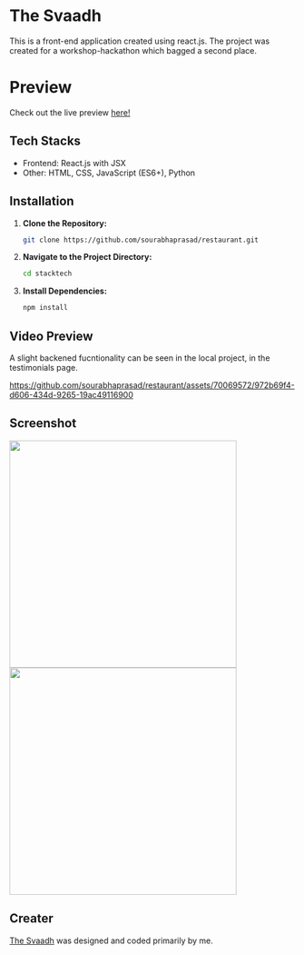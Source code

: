 
# The Svaadh
This is a front-end application created using react.js. The project was created for a workshop-hackathon which bagged a second place.



# Preview
Check out the live preview [here!](https://sourabhaprasad.github.io/restaurant/)


## Tech Stacks
- Frontend: React.js with JSX
- Other: HTML, CSS, JavaScript (ES6+), Python


## Installation

1. **Clone the Repository:** 
   ```bash
   git clone https://github.com/sourabhaprasad/restaurant.git
   ```

2. **Navigate to the Project Directory:**
   ```bash
   cd stacktech
   ```

3. **Install Dependencies:**
   ```bash
   npm install
   ```



## Video Preview
A slight backened fucntionality can be seen in the local project, in the testimonials page.

https://github.com/sourabhaprasad/restaurant/assets/70069572/972b69f4-d606-434d-9265-19ac49116900




## Screenshot
<p float="left">
  <img src="https://github.com/sourabhaprasad/restaurant/assets/70069572/1e0cee37-21d9-4d07-bd14-602ce7d631ca" width="400" />
  <img src="https://github.com/sourabhaprasad/restaurant/assets/70069572/7d3679a5-3ae1-462d-b6f6-2e69bfcf75f5" width="400" /> 
</p>


## Creater
[The Svaadh](https://sourabhaprasad.github.io/restaurant/) was designed and coded primarily by me.









<!--
# Getting Started with Create React App

This project was bootstrapped with [Create React App](https://github.com/facebook/create-react-app).

## Available Scripts

In the project directory, you can run:

### `npm start`

Runs the app in the development mode.\
Open [http://localhost:3000](http://localhost:3000) to view it in your browser.

The page will reload when you make changes.\
You may also see any lint errors in the console.

### `npm test`

Launches the test runner in the interactive watch mode.\
See the section about [running tests](https://facebook.github.io/create-react-app/docs/running-tests) for more information.

### `npm run build`

Builds the app for production to the `build` folder.\
It correctly bundles React in production mode and optimizes the build for the best performance.

The build is minified and the filenames include the hashes.\
Your app is ready to be deployed!

See the section about [deployment](https://facebook.github.io/create-react-app/docs/deployment) for more information.

### `npm run eject`

**Note: this is a one-way operation. Once you `eject`, you can't go back!**

If you aren't satisfied with the build tool and configuration choices, you can `eject` at any time. This command will remove the single build dependency from your project.

Instead, it will copy all the configuration files and the transitive dependencies (webpack, Babel, ESLint, etc) right into your project so you have full control over them. All of the commands except `eject` will still work, but they will point to the copied scripts so you can tweak them. At this point you're on your own.

You don't have to ever use `eject`. The curated feature set is suitable for small and middle deployments, and you shouldn't feel obligated to use this feature. However we understand that this tool wouldn't be useful if you couldn't customize it when you are ready for it.

## Learn More

You can learn more in the [Create React App documentation](https://facebook.github.io/create-react-app/docs/getting-started).

To learn React, check out the [React documentation](https://reactjs.org/).

### Code Splitting

This section has moved here: [https://facebook.github.io/create-react-app/docs/code-splitting](https://facebook.github.io/create-react-app/docs/code-splitting)

### Analyzing the Bundle Size

This section has moved here: [https://facebook.github.io/create-react-app/docs/analyzing-the-bundle-size](https://facebook.github.io/create-react-app/docs/analyzing-the-bundle-size)

### Making a Progressive Web App

This section has moved here: [https://facebook.github.io/create-react-app/docs/making-a-progressive-web-app](https://facebook.github.io/create-react-app/docs/making-a-progressive-web-app)

### Advanced Configuration

This section has moved here: [https://facebook.github.io/create-react-app/docs/advanced-configuration](https://facebook.github.io/create-react-app/docs/advanced-configuration)

### Deployment

This section has moved here: [https://facebook.github.io/create-react-app/docs/deployment](https://facebook.github.io/create-react-app/docs/deployment)

### `npm run build` fails to minify

This section has moved here: [https://facebook.github.io/create-react-app/docs/troubleshooting#npm-run-build-fails-to-minify](https://facebook.github.io/create-react-app/docs/troubleshooting#npm-run-build-fails-to-minify)
-->

